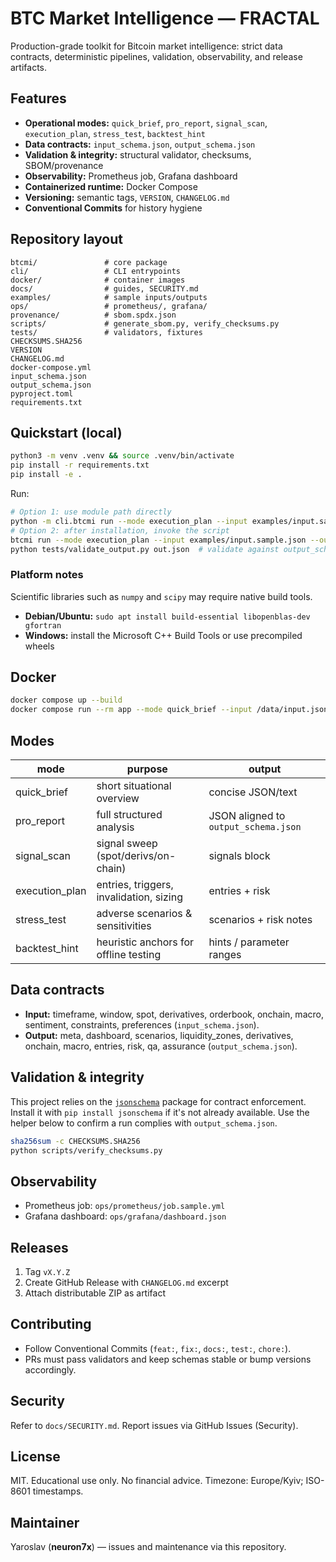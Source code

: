 # BTC Market Intelligence — FRACTAL

Production-grade toolkit for Bitcoin market intelligence: strict data contracts, deterministic pipelines, validation, observability, and release artifacts.

## Features

* **Operational modes:** `quick_brief`, `pro_report`, `signal_scan`, `execution_plan`, `stress_test`, `backtest_hint`
* **Data contracts:** `input_schema.json`, `output_schema.json`
* **Validation & integrity:** structural validator, checksums, SBOM/provenance
* **Observability:** Prometheus job, Grafana dashboard
* **Containerized runtime:** Docker Compose
* **Versioning:** semantic tags, `VERSION`, `CHANGELOG.md`
* **Conventional Commits** for history hygiene

## Repository layout

```
btcmi/               # core package
cli/                 # CLI entrypoints
docker/              # container images
docs/                # guides, SECURITY.md
examples/            # sample inputs/outputs
ops/                 # prometheus/, grafana/
provenance/          # sbom.spdx.json
scripts/             # generate_sbom.py, verify_checksums.py
tests/               # validators, fixtures
CHECKSUMS.SHA256
VERSION
CHANGELOG.md
docker-compose.yml
input_schema.json
output_schema.json
pyproject.toml
requirements.txt
```

## Quickstart (local)

```bash
python3 -m venv .venv && source .venv/bin/activate
pip install -r requirements.txt
pip install -e .
```

Run:

```bash
# Option 1: use module path directly
python -m cli.btcmi run --mode execution_plan --input examples/input.sample.json --out out.json
# Option 2: after installation, invoke the script
btcmi run --mode execution_plan --input examples/input.sample.json --out out.json
python tests/validate_output.py out.json  # validate against output_schema.json
```

### Platform notes

Scientific libraries such as `numpy` and `scipy` may require native build
tools.

* **Debian/Ubuntu:** `sudo apt install build-essential libopenblas-dev gfortran`
* **Windows:** install the Microsoft C++ Build Tools or use precompiled wheels

## Docker

```bash
docker compose up --build
docker compose run --rm app --mode quick_brief --input /data/input.json --out /data/out.json
```

## Modes

| mode            | purpose                                 | output                               |
| --------------- | --------------------------------------- | ------------------------------------ |
| quick\_brief    | short situational overview              | concise JSON/text                    |
| pro\_report     | full structured analysis                | JSON aligned to `output_schema.json` |
| signal\_scan    | signal sweep (spot/derivs/on-chain)     | signals block                        |
| execution\_plan | entries, triggers, invalidation, sizing | entries + risk                       |
| stress\_test    | adverse scenarios & sensitivities       | scenarios + risk notes               |
| backtest\_hint  | heuristic anchors for offline testing   | hints / parameter ranges             |

## Data contracts

* **Input:** timeframe, window, spot, derivatives, orderbook, onchain, macro, sentiment, constraints, preferences (`input_schema.json`).
* **Output:** meta, dashboard, scenarios, liquidity\_zones, derivatives, onchain, macro, entries, risk, qa, assurance (`output_schema.json`).

## Validation & integrity

This project relies on the [`jsonschema`](https://pypi.org/project/jsonschema/)
package for contract enforcement. Install it with `pip install jsonschema` if
it's not already available. Use the helper below to confirm a run complies with
`output_schema.json`.

```bash
sha256sum -c CHECKSUMS.SHA256
python scripts/verify_checksums.py
```

## Observability

* Prometheus job: `ops/prometheus/job.sample.yml`
* Grafana dashboard: `ops/grafana/dashboard.json`

## Releases

1. Tag `vX.Y.Z`
2. Create GitHub Release with `CHANGELOG.md` excerpt
3. Attach distributable ZIP as artifact

## Contributing

* Follow Conventional Commits (`feat:`, `fix:`, `docs:`, `test:`, `chore:`).
* PRs must pass validators and keep schemas stable or bump versions accordingly.

## Security

Refer to `docs/SECURITY.md`. Report issues via GitHub Issues (Security).

## License

MIT. Educational use only. No financial advice. Timezone: Europe/Kyiv; ISO-8601 timestamps.
<!-- trigger security -->


## Maintainer

Yaroslav (**neuron7x**) — issues and maintenance via this repository.
